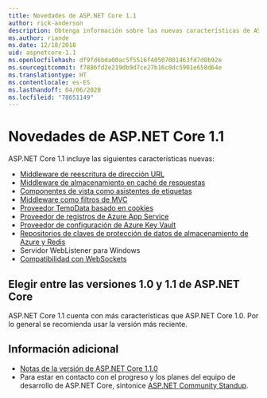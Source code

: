 ```yaml
---
title: Novedades de ASP.NET Core 1.1
author: rick-anderson
description: Obtenga información sobre las nuevas características de ASP.NET Core 1.1.
ms.author: riande
ms.date: 12/18/2018
uid: aspnetcore-1.1
ms.openlocfilehash: df9fd6bda00ac5f5516f40507001463fd7d0b92e
ms.sourcegitcommit: f7886fd2e219db9d7ce27b16c0dc5901e658d64e
ms.translationtype: HT
ms.contentlocale: es-ES
ms.lasthandoff: 04/06/2020
ms.locfileid: "78651149"
---
```

# <a name="whats-new-in-aspnet-core-11"></a>Novedades de ASP.NET Core 1.1

ASP.NET Core 1.1 incluye las siguientes características nuevas:

- [Middleware de reescritura de dirección URL](xref:fundamentals/url-rewriting)
- [Middleware de almacenamiento en caché de respuestas](xref:performance/caching/middleware)
- [Componentes de vista como asistentes de etiquetas](xref:mvc/views/view-components#invoking-a-view-component-as-a-tag-helper)
- [Middleware como filtros de MVC](xref:mvc/controllers/filters#using-middleware-in-the-filter-pipeline)
- [Proveedor TempData basado en cookies](xref:fundamentals/app-state#tempdata)
- [Proveedor de registros de Azure App Service](xref:fundamentals/logging/index#azure-app-service-provider)
- [Proveedor de configuración de Azure Key Vault](xref:security/key-vault-configuration)
- [Repositorios de claves de protección de datos de almacenamiento de Azure y Redis](xref:security/data-protection/implementation/key-storage-providers)
- Servidor WebListener para Windows
- [Compatibilidad con WebSockets](xref:fundamentals/websockets)

## <a name="choosing-between-versions-10-and-11-of-aspnet-core"></a>Elegir entre las versiones 1.0 y 1.1 de ASP.NET Core

ASP.NET Core 1.1 cuenta con más características que ASP.NET Core 1.0. Por lo general se recomienda usar la versión más reciente.

## <a name="additional-information"></a>Información adicional

- [Notas de la versión de ASP.NET Core 1.1.0](https://github.com/dotnet/aspnetcore/releases/tag/1.1.0)
- Para estar en contacto con el progreso y los planes del equipo de desarrollo de ASP.NET Core, sintonice [ASP.NET Community Standup](https://live.asp.net/).
